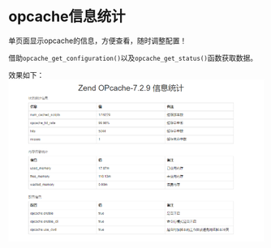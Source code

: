 # opcache信息统计

单页面显示opcache的信息，方便查看，随时调整配置！

借助`opcache_get_configuration()`以及`opcache_get_status()`函数获取数据。

效果如下：
![](https://github.com/klauspeng/opcache_statistics/raw/master/view.png)

